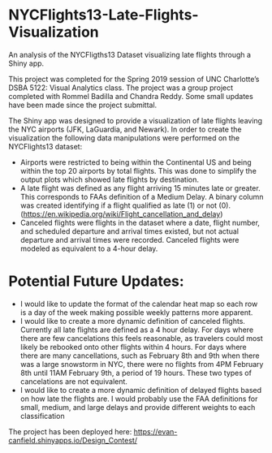 # NYCFlights13-Late-Flights-Visualization
An analysis of the NYCFligths13 Dataset visualizing late flights through a Shiny app.

This project was completed for the Spring 2019 session of UNC Charlotte’s DSBA 5122: Visual Analytics class. The project was a group project completed with Rommel Badilla and Chandra Reddy. Some small updates have been made since the project submittal.

The Shiny app was designed to provide a visualization of late flights leaving the NYC airports (JFK, LaGuardia, and Newark). In order to create the visualization the following data manipulations were performed on the NYCFlights13 dataset:
* Airports were restricted to being within the Continental US and being within the top 20 airports by total flights. This was done to simplify the output plots which showed late flights by destination. 
*	A late flight was defined as any flight arriving 15 minutes late or greater. This corresponds to FAAs definition of a Medium Delay. A binary column was created identifying if a flight qualified as late (1) or not (0). (https://en.wikipedia.org/wiki/Flight_cancellation_and_delay)
*	Canceled flights were flights in the dataset where a date, flight number, and scheduled departure and arrival times existed, but not actual departure and arrival times were recorded. Canceled flights were modeled as equivalent to a 4-hour delay.


# Potential Future Updates:
* I would like to update the format of the calendar heat map so each row is a day of the week making possible weekly patterns more apparent. 
* I would like to create a more dynamic definition of canceled flights. Currently all late flights are defined as a 4 hour delay. For days where there are few cancelations this feels reasonable, as travelers could most likely be rebooked onto other flights within 4 hours. For days where there are many cancellations, such as February 8th and 9th when there was a large snowstorm in NYC, there were no flights from 4PM February 8th until 11AM February 9th, a period of 19 hours. These two types of cancelations are not equivalent.
* I would like to create a more dynamic definition of delayed flights based on how late the flights are. I would probably use the FAA definitions for small, medium, and large delays and provide different weights to each classification

The project has been deployed here:
https://evan-canfield.shinyapps.io/Design_Contest/
